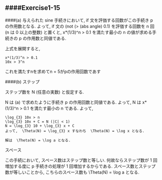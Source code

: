####Exercise1-15
---
####(a)
与えられた sine 手続きにおいて, if 文を評価する回数がこの手続き p の作用数となる. よって, if 文の (not (> (abs angle) 0.1) を評価する回数を n 回 (n は 0 以上の整数) と置くと,  x*(1/3)^n > 0.1 を満たす最小の n の値が求める手続きの p の作用数と同値である.

上式を展開すると,

 	x*(1/3)^n > 0.1
 	10x > 3^n
 これを満たすnを求めてn = 5がpの作用回数であす
 
####(b)
 ステップ

ステップ数を N (任意の実数) と仮定する.

N は (a) で求めたように手続き p の作用回数と同値である. よって, N は  x*(1/3)^n > 0.1 を満たす最小の n である. よって,

 	\log_{3} 10x > n
 	\log_{3} 10x + C = N (|C| < 1)
 	N = \log_{3} 10 + \log_{3} x + C
	よって,  \Theta(N) = \log_{3} x すなわち  \Theta(N) = \log x となる.

	解は  \Theta(N) = \log a となる.

スペース

この手続において, スペース数はステップ数と等しい. 何故ならステップ数が 1 回増加する度に p 手続きの処理が 1 回増加するからである. スペース数とステップ数が等しいことから, こちらのスペース数も  \Theta(N) = \log a となる.